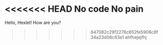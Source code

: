 <<<<<<< HEAD
No code No pain
=======
Hello, Hexlet! How are you?
>>>>>>> 647082c29f2276c652fe5906c8f34a23d08c63e1
ahfhejejfhj
